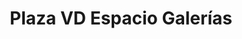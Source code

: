 ---
title: "Plaza VD Espacio Galerías"
url: /zapopan-jalisco/plaza-vd-espacio-galerias/
shop: centro comercial
---